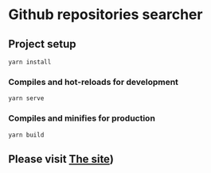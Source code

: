 # Github repositories searcher

## Project setup
```
yarn install
```

### Compiles and hot-reloads for development
```
yarn serve
```

### Compiles and minifies for production
```
yarn build
```

## Please visit [The site](https://velvety-platypus-d096be.netlify.app/))
